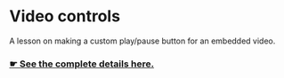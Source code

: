 # Video controls

A lesson on making a custom play/pause button for an embedded video.

### [☛ See the complete details here.](http://learn-the-web.algonquindesign.ca/courses/web-dev-5/video-controls/)
